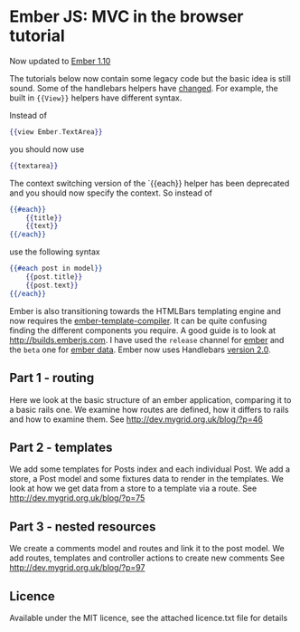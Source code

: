 Ember JS: MVC in the browser tutorial
=====================================

Now updated to [Ember 1.10](http://emberjs.com/blog/2015/02/07/ember-1-10-0-released.html)

The tutorials below now contain some legacy code but the basic idea is still sound. Some  of the handlebars helpers have [changed](http://emberjs.com/guides/deprecations/). For example, the built in `{{View}}` helpers have different syntax.

Instead of

```handlebars
{{view Ember.TextArea}}
```

you should now use

```handlebars
{{textarea}}
```
The context switching version of the `{{each}} helper has been deprecated and you should now specify the context. So instead of

```handlebars
{{#each}}
    {{title}}
    {{text}}
{{/each}}
```

use the following syntax


```handlebars
{{#each post in model}}
    {{post.title}}
    {{post.text}}
{{/each}}
```

Ember is also transitioning towards the HTMLBars templating engine and now requires the [ember-template-compiler](http://builds.emberjs.com/release/ember-template-compiler.js). It can be quite confusing finding the different components you require. A good guide is to look at http://builds.emberjs.com. I have used the `release` channel for [ember](http://builds.emberjs.com/release/ember.js) and the `beta` one for [ember data](http://builds.emberjs.com/beta/ember-data.js).  Ember now uses Handlebars [version 2.0](http://builds.handlebarsjs.com.s3.amazonaws.com/handlebars-v2.0.0.js).

Part 1 - routing
----------------

Here we look at the basic structure of an ember application, comparing it to a
basic rails one. We examine how routes are defined, how it differs to rails and 
how to examine them. See http://dev.mygrid.org.uk/blog/?p=46

Part 2 - templates
------------------

We add some templates for Posts index and each individual Post. We add a store,
a Post model and some fixtures data to render in the templates. We look at how
we get data from a store to a template via a route. See http://dev.mygrid.org.uk/blog/?p=75

Part 3 - nested resources
------------------

We create a comments model and routes and link it to the post model. We add routes, templates
and controller actions to create new comments
See http://dev.mygrid.org.uk/blog/?p=97

Licence
-------
Available under the MIT licence, see the attached licence.txt file for details

